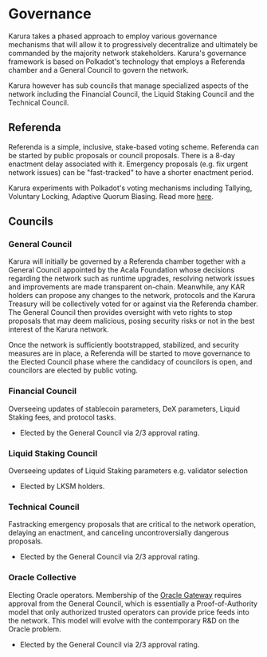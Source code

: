 # Governance

Karura takes a phased approach to employ various governance mechanisms that will allow it to progressively decentralize and ultimately be commanded by the majority network stakeholders. Karura's governance framework is based on Polkadot's technology that employs a Referenda chamber and a General Council to govern the network.

Karura however has sub councils that manage specialized aspects of the network including the Financial Council, the Liquid Staking Council and the Technical Council. 

## Referenda

Referenda is a simple, inclusive, stake-based voting scheme. Referenda can be started by public proposals or council proposals. There is a 8-day enactment delay associated with it. Emergency proposals \(e.g. fix urgent network issues\) can be "fast-tracked" to have a shorter enactment period. 

Karura experiments with Polkadot's voting mechanisms including Tallying, Voluntary Locking, Adaptive Quorum Biasing. Read more [here](https://wiki.polkadot.network/docs/learn-governance/#referenda). 

## Councils

### General Council

Karura will initially be governed by a Referenda chamber together with a General Council appointed by the Acala Foundation whose decisions regarding the network such as runtime upgrades, resolving network issues and improvements are made transparent on-chain. Meanwhile, any KAR holders can propose any changes to the network, protocols and the Karura Treasury will be collectively voted for or against via the Referenda chamber. The General Council then provides oversight with veto rights to stop proposals that may deem malicious, posing security risks or not in the best interest of the Karura network.

Once the network is sufficiently bootstrapped, stabilized, and security measures are in place, a Referenda will be started to move governance to the Elected Council phase where the candidacy of councilors is open, and councilors are elected by public voting. 

### Financial Council

Overseeing updates of stablecoin parameters, DeX parameters, Liquid Staking fees, and protocol tasks.

* Elected by the General Council via 2/3 approval rating. 

### Liquid Staking Council

Overseeing updates of Liquid Staking parameters e.g. validator selection

* Elected by LKSM holders.

### Technical Council

Fastracking emergency proposals that are critical to the network operation, delaying an enactment, and canceling uncontroversially dangerous proposals. 

* Elected by the General Council via 2/3 approval rating. 

### Oracle Collective

Electing Oracle operators. Membership of the [Oracle Gateway](../../learn/basics/oracle/) requires approval from the General Council, which is essentially a Proof-of-Authority model that only authorized trusted operators can provide price feeds into the network. This model will evolve with the contemporary R&D on the Oracle problem.

* Elected by the General Council via 2/3 approval rating. 



